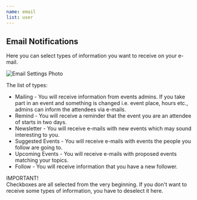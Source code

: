 ```yaml
---
name: email
list: user
---
```

<section>

## Email Notifications

Here you can select types of information you want to receive on your e-mail.

![Email Settings Photo](/images/yemail.png)

The list of types:
* Mailing - You will receive information from events admins. If you take part in an event and something is changed i.e. event place, hours etc., admins can inform the attendees via e-mails.
* Remind - You will receive a reminder that the event you are an attendee of starts in two days.
* Newsletter - You will receive e-mails with new events which may sound interesting to you.
* Suggested Events - You will receive e-mails with events the people you follow are going to.
* Upcoming Events - You will receive e-mails with proposed events matching your topics.
* Follow - You will receive information that you have a new follower.


<article class="message is-warning">
  <div class="message-header">
    IMPORTANT!
  </div>
  <div class="message-body">
    Checkboxes are all selected from the very beginning. If you don't want to receive some types of information, you have to deselect it here.
  </div>
</article>
</section>
